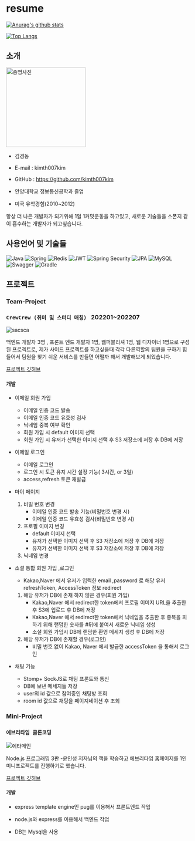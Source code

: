 # resume

[![Anurag's github stats](https://github-readme-stats.vercel.app/api?username=kimth007kim)](https://github.com/anuraghazra/github-readme-stats)

[![Top Langs](https://github-readme-stats.vercel.app/api/top-langs/?username=kimth007kim&layout=compact&hide=css,html,pug,Assembly,Scilab)](https://github.com/anuraghazra/github-readme-stats)

## 소개

<img width="217" alt="증명사진" src="https://user-images.githubusercontent.com/48907339/101289048-48c59180-383d-11eb-8dbb-4e93dd4e09f8.png">

- 김경동
- E-mail : kimth007kim
- GitHub : https://github.com/kimth007kim

- 안양대학교 정보통신공학과 졸업
- 미국 유학경험(2010~2012)

항상 더 나은 개발자가 되기위해 1일 1커밋운동을 하고있고, 새로운 기술들을 스폰지 같이 흡수하는 개발자가 되고싶습니다.


## 사용언어 및 기술들

![Java](https://img.shields.io/badge/java-%23ED8B00.svg?style=for-the-badge&logo=java&logoColor=white)
![Spring](https://img.shields.io/badge/spring-%236DB33F.svg?style=for-the-badge&logo=spring&logoColor=white)
![Redis](https://img.shields.io/badge/redis-%23DD0031.svg?style=for-the-badge&logo=redis&logoColor=white)
![JWT](https://img.shields.io/badge/JWT-black?style=for-the-badge&logo=JSON%20web%20tokens)
![Spring Security](https://img.shields.io/badge/spring--security-%236DB33F.svg?style=for-the-badge&logo=spring&logoColor=white)
![JPA](https://img.shields.io/badge/JPA-green?style=for-the-badge&logo=)
![MySQL](https://img.shields.io/badge/mysql-%2300f.svg?style=for-the-badge&logo=mysql&logoColor=white)
![Swagger](https://img.shields.io/badge/-Swagger-%23Clojure?style=for-the-badge&logo=swagger&logoColor=white)
![Gradle](https://img.shields.io/badge/Gradle-02303A.svg?style=for-the-badge&logo=Gradle&logoColor=white)

## 프로젝트

### Team-Project

### `CrewCrew (취미 및 스터디 매칭) ` 202201~202207

![sacsca](https://user-images.githubusercontent.com/48907339/190577512-9d7a278e-62e2-41fa-8950-08726d41b9bc.jpg)

백엔드 개발자 3명 , 프론트 엔드 개발자 1명, 웹퍼블리셔 1명, 웹 디자이너 1명으로 구성된 프로젝트로,
제가 사이드 프로젝트를 하고싶을때 각각 다른역할의 팀원을 구하기 힘들어서 팀원을 찾기 쉬운 서비스를 만들면 어떨까 해서 개발해보게 되었습니다.

[프로젝트 깃허브](https://github.com/kimth007kim/crewcrew)

#### 개발

- 이메일 회원 가입
    - 이메일 인증 코드 발송
    - 이메일 인증 코드 유효성 검사
    - 닉네임 중복 여부 확인
    - 회원 가입 시 default 이미지 선택
    - 회원 가입 시 유저가 선택한 이미지 선택 후 S3 저장소에 저장 후 DB에 저장
- 이메일 로그인
    - 이메일 로그인
    - 로그인 시 토큰 유지 시간 설정 기능( 3시간, or 3일)
    - access,refresh 토큰 재발급
- 마이 페이지
    1. 비밀 번호 변경
        - 이메일  인증 코드 발송 기능(비밀번호 변경 시)
        - 이메일 인증 코드 유효성 검사(비밀번호 변경 시)
    2. 프로필 이미지 변경
        - default 이미지 선택
        - 유저가 선택한 이미지 선택 후 S3 저장소에 저장 후 DB에 저장
        - 유저가 선택한 이미지 선택 후 S3 저장소에 저장 후 DB에 저장
    3. 닉네임 변경

- 소셜 통합 회원 가입 ,로그인
    - Kakao,Naver 에서 유저가 입력한 email ,password 로  해당 유저 refreshToken, AccessToken 정보 redirect
    1. 해당 유저가 DB에 존재 하지 않은 경우(회원 가입)
        - Kakao,Naver 에서 redirect한 token에서 프로필 이미지 URL을 추출한 후 S3에 업로드 후 DB에 저장
        - Kakao,Naver 에서 redirect한 token에서 닉네임을 추출한 후 중복을 피하기 위해 랜덤한 숫자를 #뒤에 붙여서 새로운 닉네임 생성
        - 소셜 회원 가입시 DB에 랜덤한 환영 메세지 생성 후 DB에 저장
    2. 해당 유저가 DB에 존재할 경우(로그인)
        - 비밀 번호 없이 Kakao, Naver 에서 발급한 accessToken 을 통해서 로그인

- 채팅 기능
    - Stomp+ SockJS로 채팅 프론트와 통신
    - DB에 보낸 메세지들 저장
    - user의 id 값으로 참여중인 채팅방 조회
    - room id 값으로 채팅을 페이지네이션 후 조회



### Mini-Project

### `에브리타임 클론코딩`

![에타메인](https://user-images.githubusercontent.com/48907339/101289117-d43f2280-383d-11eb-8857-89062e08ce32.PNG)

Node.js 프로그래밍 3판 -윤인성 저자님의 책을 학습하고 에브리타임 홈페이지를 1인 미니프로젝트를 진행하기로 했습니다.

[프로젝트 깃허브](https://github.com/kimth007kim/everyTime_clone_nodejs)

#### 개발

- express template engine인 pug를 이용해서 프론트엔드 작업

- node.js와 express를 이용해서 백엔드 작업

- DB는 Mysql을 사용
